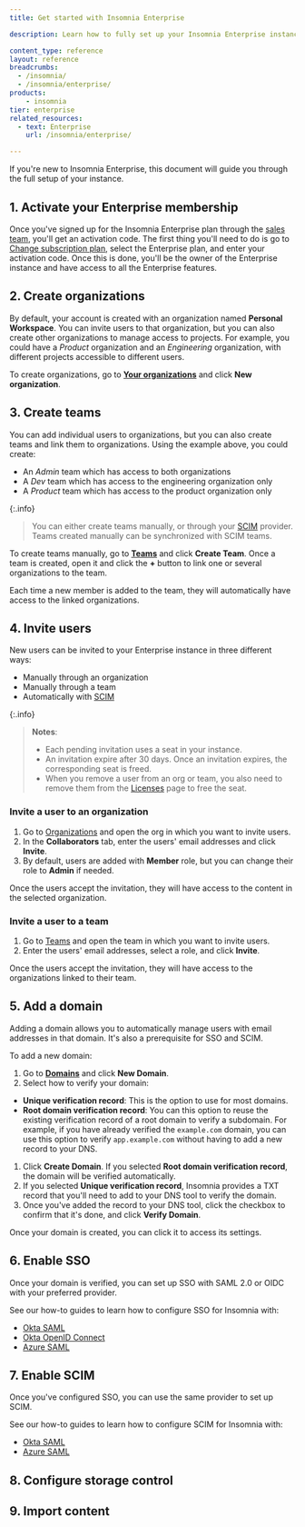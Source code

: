 ```yaml
---
title: Get started with Insomnia Enterprise

description: Learn how to fully set up your Insomnia Enterprise instance.

content_type: reference
layout: reference
breadcrumbs: 
  - /insomnia/
  - /insomnia/enterprise/
products:
    - insomnia
tier: enterprise
related_resources:
  - text: Enterprise
    url: /insomnia/enterprise/

---
```


If you're new to Insomnia Enterprise, this document will guide you through the full setup of your instance.

## 1. Activate your Enterprise membership

Once you've signed up for the Insomnia Enterprise plan through the [sales team](https://insomnia.rest/pricing/contact), you'll get an activation code.
The first thing you'll need to do is go to [Change subscription plan](https://app.insomnia.rest/app/subscription/update), select the Enterprise plan, and enter your activation code.
Once this is done, you'll be the owner of the Enterprise instance and have access to all the Enterprise features.

## 2. Create organizations

By default, your account is created with an organization named **Personal Workspace**. 
You can invite users to that organization, but you can also create other organizations to manage access to projects.
For example, you could have a _Product_ organization and an _Engineering_ organization, with different projects accessible to different users.

To create organizations, go to [**Your organizations**](https://app.insomnia.rest/app/dashboard/organizations) and click **New organization**.

## 3. Create teams

You can add individual users to organizations, but you can also create teams and link them to organizations.
Using the example above, you could create:

* An _Admin_ team which has access to both organizations
* A _Dev_ team which has access to the engineering organization only
* A _Product_ team which has access to the product organization only

{:.info}
> You can either create teams manually, or through your [SCIM](#set-up-scim) provider. Teams created manually can be synchronized with SCIM teams.

To create teams manually, go to [**Teams**](https://app.insomnia.rest/app/enterprise/team) and click **Create Team**. Once a team is created, open it and click the **+** button to link one or several organizations to the team. 

Each time a new member is added to the team, they will automatically have access to the linked organizations.

## 4. Invite users

New users can be invited to your Enterprise instance in three different ways:
* Manually through an organization
* Manually through a team
* Automatically with [SCIM](#set-up-scim)

{:.info}
> **Notes**:
> * Each pending invitation uses a seat in your instance.
> * An invitation expire after 30 days. Once an invitation expires, the corresponding seat is freed.
> * When you remove a user from an org or team, you also need to remove them from the [Licenses](https://app.insomnia.rest/app/enterprise/licenses) page to free the seat.

### Invite a user to an organization

1. Go to [Organizations](https://app.insomnia.rest/app/dashboard/organizations) and open the org in which you want to invite users.
1. In the **Collaborators** tab, enter the users' email addresses and click **Invite**.
1. By default, users are added with **Member** role, but you can change their role to **Admin** if needed.

Once the users accept the invitation, they will have access to the content in the selected organization.

### Invite a user to a team

1. Go to [Teams](https://app.insomnia.rest/app/enterprise/team) and open the team in which you want to invite users.
1. Enter the users' email addresses, select a role, and click **Invite**.

Once the users accept the invitation, they will have access to the organizations linked to their team.

## 5. Add a domain

Adding a domain allows you to automatically manage users with email addresses in that domain. It's also a prerequisite for SSO and SCIM.

To add a new domain:
1. Go to [**Domains**](https://app.insomnia.rest/app/enterprise/domains/list) and click **New Domain**.
1. Select how to verify your domain:
  * **Unique verification record**: This is the option to use for most domains.
  * **Root domain verification record**: You can this option to reuse the existing verification record of a root domain to verify a subdomain. For example, if you have already verified the `example.com` domain, you can use this option to verify `app.example.com` without having to add a new record to your DNS.
1. Click **Create Domain**. If you selected **Root domain verification record**, the domain will be verified automatically.
1. If you selected **Unique verification record**, Insomnia provides a TXT record that you'll need to add to your DNS tool to verify the domain.
1. Once you've added the record to your DNS tool, click the checkbox to confirm that it's done, and click **Verify Domain**.

Once your domain is created, you can click it to access its settings. 

## 6. Enable SSO

Once your domain is verified, you can set up SSO with SAML 2.0 or OIDC with your preferred provider.

See our how-to guides to learn how to configure SSO for Insomnia with:
* [Okta SAML](/how-to/okta-saml-sso-insomnia/)
* [Okta OpenID Connect](/how-to/okta-oidc-sso-insomnia/)
* [Azure SAML](/how-to/azure-saml-sso-insomnia/)

## 7. Enable SCIM

Once you've configured SSO, you can use the same provider to set up SCIM.

See our how-to guides to learn how to configure SCIM for Insomnia with:
* [Okta SAML](/how-to/configure-scim-for-insomnia-with-okta/)
* [Azure SAML](/how-to/configure-scim-for-insomnia-with-azure/)

## 8. Configure storage control

## 9. Import content